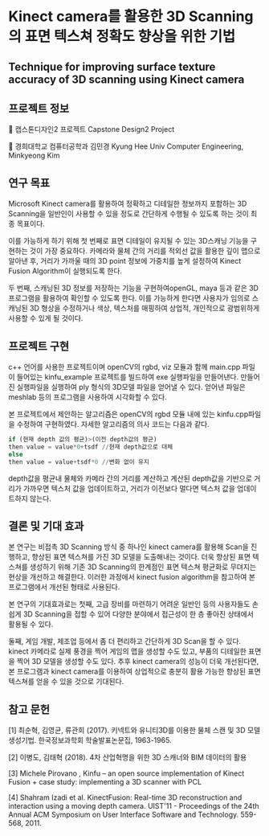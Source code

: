 # Kinect camera를 활용한 3D Scanning의 표면 텍스쳐 정확도 향상을 위한 기법
## Technique for improving surface texture accuracy of 3D scanning using Kinect camera

## 프로젝트 정보
📌 캡스톤디자인2 프로젝트 Capstone Design2 Project

📌 경희대학교 컴퓨터공학과 김민경 Kyung Hee Univ Computer Engineering, Minkyeong Kim


## 연구 목표
 Microsoft Kinect camera를 활용하여 정확하고 디테일한 정보까지 포함하는 3D Scanning을 일반인이 사용할 수 있을 정도로 간단하게 수행될 수 있도록 하는 것이 최종 목표이다. 
 
 이를 가능하게 하기 위해 첫 번째로 표면 디테일이 유지될 수 있는 3D스캐닝 기능을 구현하는 것이 가장 중요하다. 카메라와 물체 간의 거리를 적외선 값을 활용한 깊이 맵으로 알아낸 후, 거리가 가까울 때의 3D point 정보에 가중치를 높게 설정하여 Kinect Fusion Algorithm이 실행되도록 한다.

 두 번째, 스캐닝된 3D 정보를 저장하는 기능을 구현하여openGL, maya 등과 같은 3D 프로그램을 활용하여 확인할 수 있도록 한다. 이를 가능하게 한다면 사용자가 임의로 스캐닝된 3D 형상을 수정하거나 색상, 텍스처를 매핑하여 상업적, 개인적으로 광범위하게 사용할 수 있게 될 것이다.


## 프로젝트 구현

c++ 언어를 사용한 프로젝트이며 openCV의 rgbd, viz 모듈과 함께 main.cpp 파일이 들어있는 kinfu_example 프로젝트를 빌드하여 exe 실행파일을 만들어낸다. 만들어진 실행파일을 실행하여 ply 형식의 3D모델 파일을 얻어낼 수 있다. 얻어낸 파일은 meshlab 등의 프로그램을 사용하여 시각화할 수 있다.

 본 프로젝트에서 제안하는 알고리즘은 openCV의 rgbd 모듈 내에 있는 kinfu.cpp파일을 수정하여 구현하였다. 자세한 알고리즘의 의사 코드는 다음과 같다.

 ```python
 if (현재 depth 값의 평균)>(이전 depth값의 평균)
then value = value*0+tsdf //현재 depth값으로 대체
else
then value = value+tsdf*0 //변화 없이 유지
 ```

depth값을 평균내 물체와 카메라 간의 거리를 계산하고 계산된 depth값을 기반으로 거리가 가까우면 텍스처 값을 업데이트하고, 거리가 이전보다 멀다면 텍스처 값을 업데이트하지 않는다.

## 결론 및 기대 효과
본 연구는 비접촉 3D Scanning 방식 중 하나인 kinect camera를 활용해 Scan을 진행하고, 향상된 표면 텍스쳐를 가진 3D 모델을 도출해내는 것이다. 더욱 향상된 표면 텍스쳐를 생성하기 위해 기존 3D Scanning의 한계점인 표면 텍스쳐 평균화로 무뎌지는 현상을 개선하고 해결한다. 이러한 과정에서 kinect fusion algorithm을 참고하여 본 프로그램에서 개선된 형태로 사용된다.

본 연구의 기대효과로는 첫째, 고급 장비를 마련하기 어려운 일반인 등의 사용자들도 손쉽게 3D Scanning을 접할 수 있어 다양한 분야에서 접근성이 한 층 좋아진 상태에서 활용될 수 있다. 

둘째, 게임 개발, 제조업 등에서 좀 더 편리하고 간단하게 3D Scan을 할 수 있다. kinect 카메라로 실제 풍경을 찍어 게임의 맵을 생성할 수도 있고, 부품의 디테일한 표면을 찍어 3D 모델을 생성할 수도 있다. 추후 kinect camera의 성능이 더욱 개선된다면, 본 프로그램과 kinect camera를 이용하여 상업적으로 충분히 활용 가능한 향상된 표면 텍스쳐를 얻을 수 있을 것으로 기대된다.

## 참고 문헌
[1] 최순혁, 김영균, 류관희 (2017). 키넥트와 유니티3D를 이용한 물체 스캔 및 3D 모델 생성기법. 한국정보과학회 학술발표논문집, 1963-1965.

[2] 이병도, 김태혁 (2018). 4차 산업혁명을 위한 3D 스캐너와 BIM 데이터의 활용

[3] Michele Pirovano , Kinfu – an open source implementation of Kinect Fusion + case study: implementing a 3D scanner with PCL

[4] Shahram Izadi et al. KinectFusion: Real-time 3D reconstruction and interaction using a moving depth camera. UIST'11 - Proceedings of the 24th Annual ACM Symposium on User Interface Software and Technology. 559-568, 2011.
